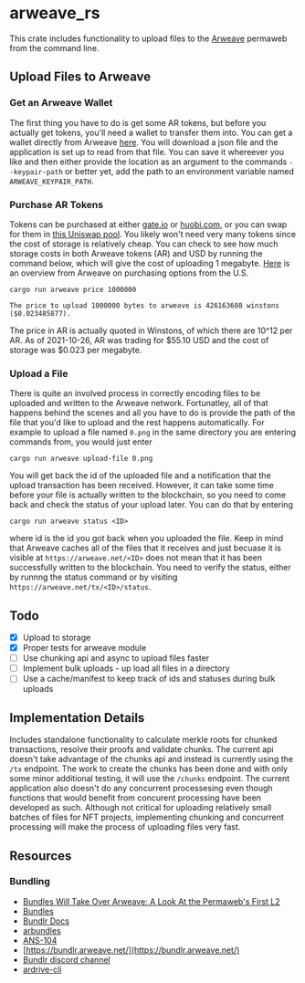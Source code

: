 
# arweave_rs

This crate includes functionality to upload files to the [Arweave](https://www.arweave.org/) permaweb from the command line.


## Upload Files to Arweave

### Get an Arweave Wallet
The first thing you have to do is get some AR tokens, but before you actually get tokens, you'll need a wallet to transfer them into. You can get a wallet directly from Arweave [here](https://faucet.arweave.net/). You will download a json file and the application is set up to read from that file. You can save it whereever you like and then either provide the location as an argument to the commands `--keypair-path` or better yet, add the path to an environment variable named `ARWEAVE_KEYPAIR_PATH`.

### Purchase AR Tokens
Tokens can be purchased at either [gate.io](https://www.gate.io/) or [huobi.com](https://www.huobi.com/en-us/), or you can swap for them in [this Uniswap pool](https://info.uniswap.org/#/pools/0x3afec5673a547861877f4d722a594171595e561b). You likely won't need very many tokens since the cost of storage is relatively cheap. You can check to see how much storage costs in both Arweave tokens (AR) and USD by running the command below, which will give the cost of uploading 1 megabyte. [Here](https://arweave.news/how-to-buy-arweave-token/) is an overview from Arweave on purchasing options from the U.S.

```
cargo run arweave price 1000000
```

```
The price to upload 1000000 bytes to arweave is 426163608 winstons ($0.023485877).
```

The price in AR is actually quoted in Winstons, of which there are 10^12 per AR. As of 2021-10-26, AR was trading for $55.10 USD and the cost of storage was $0.023 per megabyte.

### Upload a File

There is quite an involved process in correctly encoding files to be uploaded and written to the Arweave network. Fortunatley, all of that happens behind the scenes and all you have to do is provide the path of the file that you'd like to upload and the rest happens automatically. For example to upload a file named `0.png` in the same directory you are entering commands from, you would just enter

```
cargo run arweave upload-file 0.png
```

You will get back the id of the uploaded file and a notification that the upload transaction has been received. However, it can take some time before your file is actually written to the blockchain, so you need to come back and check the status of your upload later. You can do that by entering

```
cargo run arweave status <ID>
```

where id is the id you got back when you uploaded the file. Keep in mind that Arweave caches all of the files that it receives and just becuase it is visible at `https://arweave.net/<ID>` does not mean that it has been successfully written to the blockchain. You need to verify the status, either by runnng the status command or by visiting `https://arweave.net/tx/<ID>/status`.


## Todo
- [x] Upload to storage
- [x] Proper tests for arweave module
- [ ] Use chunking api and async to upload files faster
- [ ] Implement bulk uploads - up load all files in a directory
- [ ] Use a cache/manifest to keep track of ids and statuses during bulk uploads

## Implementation Details

Includes standalone functionality to calculate merkle roots for chunked transactions, resolve their proofs and validate chunks. The current api doesn't take advantage of the chunks api and instead is currently using the `/tx` endpoint. The work to create the chunks has been done and with only some minor additional testing, it will use the `/chunks` endpoint. The current application also doesn't do any concurrent processesing even though functions that would benefit from concurent processing have been developed as such. Although not critical for uploading relatively small batches of files for NFT projects, implementing chunking and concurrent processing will make the process of uploading files very fast.

## Resources

### Bundling

* [Bundles Will Take Over Arweave: A Look At the Permaweb's First L2](https://arweave.news/bundles/)
* [Bundles](https://arwiki.wiki/#/en/bundles)
* [Bundlr Docs](https://docs.bundlr.network/network-overview)
* [arbundles](https://github.com/Bundlr-Network/arbundles/tree/master/src)
* [ANS-104](https://github.com/joshbenaron/arweave-standards/blob/ans104/ans/ANS-104.md)
* [https://bundlr.arweave.net/](https://bundlr.arweave.net/)
* [Bundlr discord channel](https://discord.com/channels/864852288002850866/865652381928259634)
* [ardrive-cli](https://github.com/ardriveapp/ardrive-cli)
